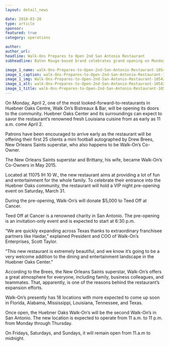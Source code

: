 ```yaml
---
layout: detail_news

date: 2018-03-28
type: article
sponsor:
featured: true
category: operations        

author:  
author_url: 
headline: Walk-Ons Prepares to Open 2nd San Antonio Restaurant
subheadline: Baton Rouge-based brand celebrates grand opening on Monday

image_1_name: walk-Ons-Prepares-to-Open-2nd-San-Antonio-Restaurant-10542
image_1_caption: walk-Ons-Prepares-to-Open-2nd-San-Antonio-Restaurant-10542
image_1_img: Walk-Ons-Prepares-to-Open-2nd-San-Antonio-Restaurant-10542.png
image_1_alt: walk-Ons-Prepares-to-Open-2nd-San-Antonio-Restaurant-10542
image_1_title: walk-Ons-Prepares-to-Open-2nd-San-Antonio-Restaurant-10542
---
```

	
On Monday, April 2, one of the most looked-forward-to-restaurants in Huebner Oaks Centre, Walk On&rsquo;s Bistreaux &amp; Bar, will be opening its doors to the community. Huebner Oaks Center and its surroundings can expect to savor the restaurant&rsquo;s renowned fresh Louisiana cuisine from as early as 11 a.m. come April 2.

<!--more-->Patrons have been encouraged to arrive early as the restaurant will be offering their first 25 clients a mini football autographed by Drew Brees, New Orleans Saints superstar, who also happens to be Walk-On&rsquo;s Co-Owner.

The New Orleans Saints superstar and Brittany, his wife, became Walk-On&rsquo;s Co-Owners in May 2015.

Located at 11075 IH 10 W., the new restaurant aims at providing a lot of fun and entertainment for the whole family. To celebrate their entrance into the Huebner Oaks community, the restaurant will hold a VIP night pre-opening event on Saturday, March 31.

During the pre-opening, Walk-On&rsquo;s will donate $5,000 to Teed Off at Cancer.

Teed Off at Cancer is a renowned charity in San Antonio. The pre-opening is an invitation-only event and is expected to start at 6:30 p.m.

&ldquo;We are quickly expanding across Texas thanks to extraordinary franchisee partners like Haidar,&rdquo; explained President and COO of Walk-On&rsquo;s Enterprises, Scott Taylor.

&ldquo;This new restaurant is extremely beautiful, and we know it&rsquo;s going to be a very welcome addition to the dining and entertainment landscape in the Huebner Oaks Center."

According to the Brees, the New Orleans Saints superstar, Walk-On&rsquo;s offers a great atmosphere for everyone, including family, business colleagues, and teammates. That, apparently, is one of the reasons behind the restaurant&rsquo;s expansion efforts.

Walk-On&rsquo;s presently has 18 locations with more expected to come up soon in Florida, Alabama, Mississippi, Louisiana, Tennessee, and Texas.

Once open, the Huebner Oaks Walk-On&rsquo;s will be the second Walk-On&rsquo;s in San Antonio. The new location is expected to operate from 11 a.m. to 11 p.m. from Monday through Thursday.

On Fridays, Saturdays, and Sundays, it will remain open from 11.a.m to midnight.
